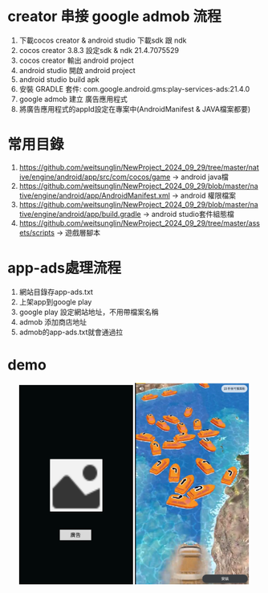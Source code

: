 # creator 串接 google admob 流程
1. 下載cocos creator & android studio 下載sdk 跟 ndk
2. cocos creator 3.8.3 設定sdk   &  ndk  21.4.7075529
3. cocos creator 輸出  android project
4. android studio 開啟 android project
5. android studio build apk
6. 安裝 GRADLE 套件: com.google.android.gms:play-services-ads:21.4.0
7. google admob 建立 廣告應用程式
8. 將廣告應用程式的appId設定在專案中(AndroidManifest & JAVA檔案都要)


# 常用目錄
1.  https://github.com/weitsunglin/NewProject_2024_09_29/tree/master/native/engine/android/app/src/com/cocos/game → android java檔
2. https://github.com/weitsunglin/NewProject_2024_09_29/blob/master/native/engine/android/app/AndroidManifest.xml → android 權限檔案
3. https://github.com/weitsunglin/NewProject_2024_09_29/blob/master/native/engine/android/app/build.gradle → android studio套件組態檔
4. https://github.com/weitsunglin/NewProject_2024_09_29/tree/master/assets/scripts → 遊戲層腳本


# app-ads處理流程
1. 網站目錄存app-ads.txt
2. 上架app到google play
3. google play 設定網站地址，不用帶檔案名稱
4. admob 添加商店地址
5. admob的app-ads.txt就會通過拉

# demo 
<p align="center">
  <img src="https://github.com/weitsunglin/NewProject_2024_09_29/blob/master/demo_1.png" alt="demo1" width="45%" />
  <img src="https://github.com/weitsunglin/NewProject_2024_09_29/blob/master/demo_2.png" alt="demo2" width="45%" />
</p>

